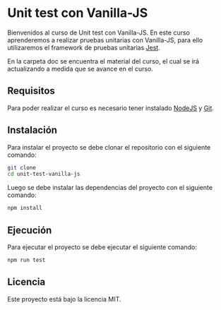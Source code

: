 # Unit test con Vanilla-JS

Bienvenidos al curso de Unit test con Vanilla-JS. En este curso aprenderemos a realizar pruebas unitarias con Vanilla-JS, para ello utilizaremos el framework de pruebas unitarias [Jest](https://jestjs.io/).

En la carpeta doc se encuentra el material del curso, el cual se irá actualizando a medida que se avance en el curso.

## Requisitos

Para poder realizar el curso es necesario tener instalado [NodeJS](https://nodejs.org/es/) y [Git](https://git-scm.com/).

## Instalación

Para instalar el proyecto se debe clonar el repositorio con el siguiente comando:

```bash
git clone
cd unit-test-vanilla-js 
```

Luego se debe instalar las dependencias del proyecto con el siguiente comando:

```bash
npm install
```

## Ejecución

Para ejecutar el proyecto se debe ejecutar el siguiente comando:

```bash
npm run test
```

## Licencia

Este proyecto está bajo la licencia MIT.

